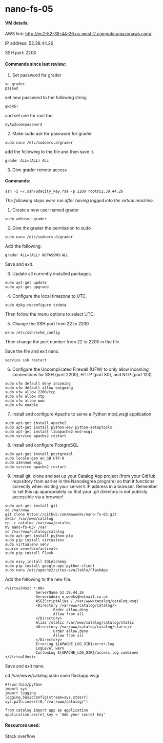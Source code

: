 # nano-fs-05

#### VM details:

AWS link: http://ec2-52-39-44-26.us-west-2.compute.amazonaws.com/

IP address: 52.39.44.26

SSH port: 2200


#### Commands since last review:

1. Set password for grader

  ```
  su grader
  passwd
  ```

  set new password to the following string

  ```
  qw345!
  ```
  
  and set one for root too
  
  ```
  myAw3somepassword
  ```
  
2. Make sudo ask for password for grader

  ```
  sudo nano /etc/sudoers.d/grader
  ```

  add the following to the file and then save it.

  ```
  grader ALL=(ALL) ALL
  ```
  
3. Give grader remote access
  
  
  
  
  

#### Commands:
```
ssh -i ~/.ssh/udacity_key.rsa -p 2200 root@52.39.44.26 
```

_The following steps were run after having logged into the virtual machine._

1. Create a new user named grader

  ```
  sudo adduser grader
  ```

2. Give the grader the permission to sudo

  ```
  sudo nano /etc/sudoers.d/grader
  ```
	
  Add the following:
	
  ```
  grader ALL=(ALL) NOPASSWD:ALL
  ```
	
  Save and exit.


3. Update all currently installed packages.

  ```
  sudo apt-get update
  sudo apt-get upgrade
  ```

4. Configure the local timezone to UTC.

  ```
  sudo dpkg-reconfigure tzdata
  ```
  
  Then follow the menu options to select UTC.

5. Change the SSH port from 22 to 2200
  
  ```
  nano /etc/ssh/sshd_config
  ```
  
  Then change the port number from 22 to 2200 in the file.
  
  Save the file and exit nano.
  
  ```
  service ssh restart
  ```
  
6. Configure the Uncomplicated Firewall (UFW) to only allow incoming connections for SSH (port 2200), HTTP (port 80), and NTP (port 123)
  
  ```
  sudo ufw default deny incoming
  sudo ufw default allow outgoing
  sudo ufw allow 2200/tcp
  sudo ufw allow ntp
  sudo ufw allow www
  sudo ufw enable
  ```
  
7. Install and configure Apache to serve a Python mod_wsgi application
  
  ```
  sudo apt-get install apache2
  sudo apt-get install python-dev python-setuptools
  sudo apt-get install libapache2-mod-wsgi
  sudo service apache2 restart
  ```

8. Install and configure PostgreSQL
  
  ```
  sudo apt-get install postgresql
  sudo locale-gen en_GB.UTF-8
  sudo a2enmod wsgi
  sudo service apache2 restart
  
  ```

9. Install git, clone and set up your Catalog App project (from your GitHub repository from earlier in the Nanodegree program) so that it functions correctly when visiting your server’s IP address in a browser. Remember to set this up appropriately so that your .git directory is not publicly accessible via a browser!
  ```
  sudo apt-get install git
  cd /var/www
  git clone https://github.com/maweeks/nano-fs-03.git
  mkdir /var/www/catalog
  cp -r catalog /var/www/catalog
  mv nano-fs-03/ /var
  cd /var/www/catalog/catalog
  sudo apt-get install python-pip
  sudo pip install virtualenv
  sudo virtualenv venv
  source venv/bin/activate
  sudo pip install Flask
  
  sudo easy_install SQLAlchemy
  sudo pip install google-api-python-client
  sudo nano /etc/apache2/sites-available/FlaskApp
  ```
  
  Add the following to the new file.
  
  ```
  <VirtualHost *:80>
                ServerName 52.39.44.26
                ServerAdmin m_weeks@hotmail.co.uk
                WSGIScriptAlias / /var/www/catalog/catalog.wsgi
                <Directory /var/www/catalog/catalog/>
                        Order allow,deny
                        Allow from all
                </Directory>
                Alias /static /var/www/catalog/catalog/static
                <Directory /var/www/catalog/catalog/static/>
                        Order allow,deny
                        Allow from all
                </Directory>
                ErrorLog ${APACHE_LOG_DIR}/error.log
                LogLevel warn
                CustomLog ${APACHE_LOG_DIR}/access.log combined
</VirtualHost>
  ```
  
  Save and exit nano.
  
  cd /var/www/catalog
  sudo nano flaskapp.wsgi
  
  ```
  #!/usr/bin/python
  import sys
  import logging
  logging.basicConfig(stream=sys.stderr)
  sys.path.insert(0,"/var/www/catalog/")

  from catalog import app as application
  application.secret_key = 'Add your secret key'
  ```

#### Resources used:

Stack overflow
